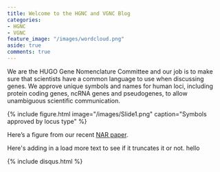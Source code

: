 ```yaml
---
title: Welcome to the HGNC and VGNC Blog
categories:
- HGNC
- VGNC
feature_image: "/images/wordcloud.png"
aside: true
comments: true
---
```


We are the HUGO Gene Nomenclature Committee and our job is to make sure that scientists have a common language to use when discussing genes. We approve unique symbols and names for human loci, including protein coding genes, ncRNA genes and pseudogenes, to allow unambiguous scientific communication.

{% include figure.html image="/images/Slide1.png" caption="Symbols approved by locus type" %}

Here’s a figure from our recent [NAR paper](https://www.ncbi.nlm.nih.gov/pubmed/30304474). 

Here's adding in a load more text to see if it truncates it or not. hello

{% include disqus.html %}